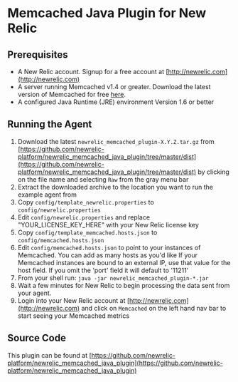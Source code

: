 Memcached Java Plugin for New Relic
========================================

Prerequisites
-------------
- A New Relic account. Signup for a free account at [http://newrelic.com](http://newrelic.com)
- A server running Memcached v1.4 or greater. Download the latest version of Memcached for free [here](https://code.google.com/p/memcached/downloads/list).
- A configured Java Runtime (JRE) environment Version 1.6 or better

Running the Agent
----------------------------------
	
1. Download the latest `newrelic_memcached_plugin-X.Y.Z.tar.gz` from [https://github.com/newrelic-platform/newrelic_memcached_java_plugin/tree/master/dist](https://github.com/newrelic-platform/newrelic_memcached_java_plugin/tree/master/dist) by clicking on the file name and selecting `Raw` from the gray menu bar
2. Extract the downloaded archive to the location you want to run the example agent from
3. Copy `config/template_newrelic.properties` to `config/newrelic.properties`
4. Edit `config/newrelic.properties` and replace "YOUR_LICENSE_KEY_HERE" with your New Relic license key
5. Copy `config/template_memcached.hosts.json` to `config/memcached.hosts.json`
6. Edit `config/memcached.hosts.json` to point to your instances of Memcached. You can add as many hosts as you'd like If your Memcached instances are bound to an external IP, use that value for the host field.  If you omit the 'port' field it will default to '11211'
5. From your shell run: `java -jar newrelic_memcached_plugin-*.jar`
6. Wait a few minutes for New Relic to begin processing the data sent from your agent.
6. Login into your New Relic account at [http://newrelic.com](http://newrelic.com) and click on `Memcached` on the left hand nav bar to start seeing your Memcached metrics

Source Code
-----------

This plugin can be found at [https://github.com/newrelic-platform/newrelic_memcached_java_plugin](https://github.com/newrelic-platform/newrelic_memcached_java_plugin)

